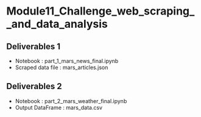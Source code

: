 # Module11_Challenge_web_scraping__and_data_analysis

## Deliverables 1

* Notebook : part_1_mars_news_final.ipynb   
* Scraped data file : mars_articles.json   

## Deliverables 2

* Notebook : part_2_mars_weather_final.ipynb   
* Output DataFrame : mars_data.csv   
